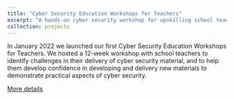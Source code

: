 ```yaml
---
title: "Cyber Security Education Workshops for Teachers"
excerpt: "A hands-on cyber security workshop for upskilling school teachers<br/><img src='/images/500x300.png'>"
collection: projects
---
```


In January 2022 we launched our first Cyber Security Education Workshops for Teachers. We hosted a 12-week workshop with school teachers to identify challenges in their delivery of cyber security material, and to help them develop confidence in developing and delivery new materials to demonstrate practical aspects of cyber security.

[More details](http://www.cems.uwe.ac.uk/~pa-legg/resources/teachers/)
